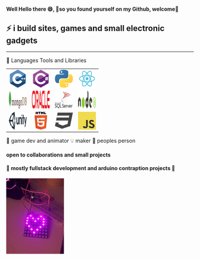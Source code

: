 #### Well Hello there 😄, 💫**so you found yourself on my Github, welcome**💫
## ⚡  i build sites, games and small electronic gadgets 
-----------

🧰 Languages Tools and Libraries 

|  |  |  | |
| ------ | ------ |---| ----- |
| ![c++](/stackLogos/cpp_48x48.png) | ![c#](/stackLogos/csharp_48x48.png)  | ![python](/stackLogos/python_48x48.png) | ![react](/stackLogos/react_48x48.png) 
| ![MongoDB](/stackLogos/mongodb_48x48.png) | ![oracle](/stackLogos/oracle_48x48.png) | ![sql](/stackLogos/sql_server_48x48.png) | ![NodeJS](/stackLogos/nodejs_48x48.png)
| ![Unity](/stackLogos/unity_48x48.png) | ![html](/stackLogos/html_48x48.png) | ![css](/stackLogos/css_48x48.png) | ![javascript](/stackLogos/javascript_48x48.png) |
                                                                        

🎨 game dev and animator
💡  maker 
🤩 peoples person 


#### open to collaborations and small projects 
#### 🤖 mostly fullstack development and arduino contraption projects 🔭
 ![arduino project](/rsz_arduino.jpg) 


     
<!--
**ultrakot/ultrakot** is a ✨ _special_ ✨ repository because its `README.md` (this file) appears on your GitHub profile.

Here are some ideas to get you started:

- 🔭 I’m currently working on ...
- 🌱 I’m currently learning ...
- 👯 I’m looking to collaborate on ...
- 🤔 I’m looking for help with ...
- 💬 Ask me about ...
- 📫 How to reach me: ...
- 😄 Pronouns: ...
- ⚡ Fun fact: ...
-->

